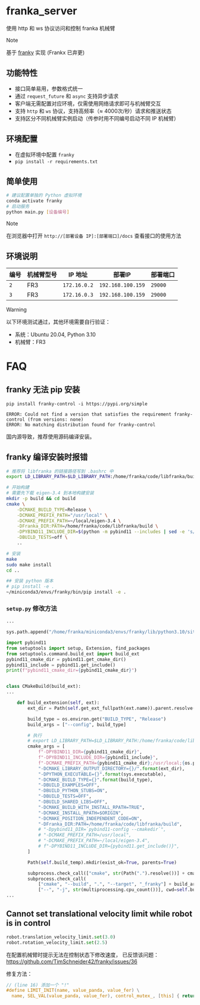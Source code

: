# franka_server

使用 http 和 ws 协议访问和控制 franka 机械臂

> [!note]
> 基于 [franky](https://github.com/TimSchneider42/franky) 实现 (Frankx 已弃更)


## 功能特性

- 接口简单易用，参数格式统一
- 通过 `request_future` 和 `async` 支持异步请求
- 客户端无需配置对应环境，仅需使用网络请求即可与机械臂交互
- 支持 `http` 和 `ws` 协议，支持高频率（≈ 4000次/秒）请求和推送状态
- 支持区分不同机械臂实例启动（传参时用不同编号启动不同 IP 机械臂）

## 环境配置

- 在虚拟环境中配置 `franky`
- `pip install -r requirements.txt`

## 简单使用

```sh
# 建议配置单独的 Python 虚拟环境
conda activate franky
# 启动服务
python main.py [设备编号]
```

> [!note]
> 在浏览器中打开 `http://[部署设备 IP]:[部署端口]/docs` 查看接口的使用方法

## 环境说明

| 编号 | 机械臂型号 | IP 地址      | 部署IP            | 部署端口 |
| ---- | ---------- | ------------ | ----------------- | -------- |
| `2`  | FR3        | `172.16.0.2` | `192.168.100.159` | `29000`  |
| `3`  | FR3        | `172.16.0.3` | `192.168.100.159` | `29000`  |


> [!warning]
> 以下环境测试通过，其他环境需要自行验证：
> - 系统：Ubuntu 20.04, Python 3.10
> - 机械臂：FR3


# FAQ

## franky 无法 pip 安装

```
pip install franky-control -i https://pypi.org/simple

ERROR: Could not find a version that satisfies the requirement franky-control (from versions: none)
ERROR: No matching distribution found for franky-control
```

国内源导致，推荐使用源码编译安装。

## franky 编译安装时报错

```sh
# 推荐将 libfranka 的链接路径写到 .bashrc 中
export LD_LIBRARY_PATH=$LD_LIBRARY_PATH:/home/franka/code/libfranka/build

# 开始构建
# 需要先下载 eigen-3.4 到本地构建安装
mkdir -p build && cd build
cmake \
    -DCMAKE_BUILD_TYPE=Release \
    -DCMAKE_PREFIX_PATH="/usr/local" \
    -DCMAKE_PREFIX_PATH=~/local/eigen-3.4 \
    -DFranka_DIR:PATH=/home/franka/code/libfranka/build \
    -DPYBIND11_INCLUDE_DIR=$(python -m pybind11 --includes | sed -e 's/-I//g') \
    -DBUILD_TESTS=off \
    ..

# 安装
make
sudo make install
cd ..

## 安装 python 版本
# pip install -e .
~/miniconda3/envs/franky/bin/pip install -e .
```

### `setup.py` 修改方法

```python
...

sys.path.append("/home/franka/miniconda3/envs/franky/lib/python3.10/site-packages")

import pybind11
from setuptools import setup, Extension, find_packages
from setuptools.command.build_ext import build_ext
pybind11_cmake_dir = pybind11.get_cmake_dir()
pybind11_include = pybind11.get_include()
print(f"pybind11_cmake_dir={pybind11_cmake_dir}")


class CMakeBuild(build_ext):
...

    def build_extension(self, ext):
        ext_dir = Path(self.get_ext_fullpath(ext.name)).parent.resolve()

        build_type = os.environ.get("BUILD_TYPE", "Release")
        build_args = ["--config", build_type]

        # 执行
        # export LD_LIBRARY_PATH=$LD_LIBRARY_PATH:/home/franka/code/libfranka/build
        cmake_args = [
            f"-DPYBIND11_DIR={pybind11_cmake_dir}",
            f"-DPYBIND11_INCLUDE_DIR={pybind11_include}",
            f"-DCMAKE_PREFIX_PATH={pybind11_cmake_dir};/usr/local;{os.path.expanduser('~/local/eigen-3.4')}",
            "-DCMAKE_LIBRARY_OUTPUT_DIRECTORY={}/".format(ext_dir),
            "-DPYTHON_EXECUTABLE={}".format(sys.executable),
            "-DCMAKE_BUILD_TYPE={}".format(build_type),
            "-DBUILD_EXAMPLES=OFF",
            "-DBUILD_PYTHON_STUBS=ON",
            "-DBUILD_TESTS=OFF",
            "-DBUILD_SHARED_LIBS=OFF",
            "-DCMAKE_BUILD_WITH_INSTALL_RPATH=TRUE",
            "-DCMAKE_INSTALL_RPATH=$ORIGIN",
            "-DCMAKE_POSITION_INDEPENDENT_CODE=ON",
            "-DFranka_DIR:PATH=/home/franka/code/libfranka/build",
            # "-Dpybind11_DIR=`pybind11-config --cmakedir`",
            # "-DCMAKE_PREFIX_PATH=/usr/local",
            # "-DCMAKE_PREFIX_PATH=~/local/eigen-3.4",
            # f"-DPYBIND11_INCLUDE_DIR={pybind11.get_include()}",
        ]

        Path(self.build_temp).mkdir(exist_ok=True, parents=True)

        subprocess.check_call(["cmake", str(Path(".").resolve())] + cmake_args, cwd=self.build_temp)
        subprocess.check_call(
            ["cmake", "--build", ".", "--target", "_franky"] + build_args + 
            ["--", "-j", str(multiprocessing.cpu_count())], cwd=self.build_temp)
...
```

## Cannot set translational velocity limit while robot is in control

```python
robot.translation_velocity_limit.set(3.0)
robot.rotation_velocity_limit.set(2.5)
```

在配置机械臂时提示无法在控制状态下修改速度，
已反馈该问题：https://github.com/TimSchneider42/franky/issues/36

修复方法：

```c
// (line 16) 添加一个 "!"
#define LIMIT_INIT(name, value_panda, value_fer) \
  name, SEL_VAL(value_panda, value_fer), control_mutex_, [this] { return !is_in_control_unsafe(); }
```
